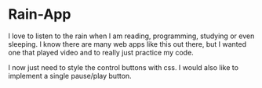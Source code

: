 # Rain-App

I love to listen to the rain when I am reading, programming, studying or even sleeping. 
I know there are many web apps like this out there, but I wanted one that played video and to really just practice my code.

I now just need to style the control buttons with css. I would also like to implement a single pause/play button.
